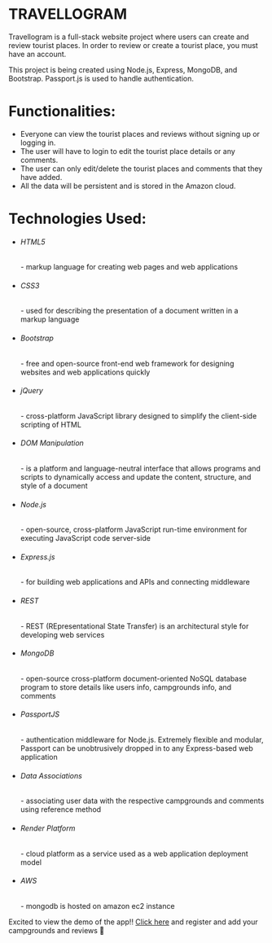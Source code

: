 <h1> TRAVELLOGRAM </h1>
<p>Travellogram is a full-stack website project where users can create and review tourist places. In order to review or create a tourist place, you must have an account.</p>

<p>This project is being created using Node.js, Express, MongoDB, and Bootstrap. Passport.js is used to handle authentication.</p>

<h1>Functionalities:</h1>
<ul>
  <li>Everyone can view the tourist places and reviews without signing up or logging in.</li>
  <li>The user will have to login to edit the tourist place details or any comments.</li>
  <li>The user can only edit/delete the tourist places and comments that they have added.</li>
  <li>All the data will be persistent and is stored in the Amazon cloud.</li>
</ul>

<h1>Technologies Used:</h1>
<ul>
  <li><h6>HTML5</h6> - markup language for creating web pages and web applications</li>
  <li><h6>CSS3</h6> - used for describing the presentation of a document written in a markup language</li>
  <li><h6>Bootstrap</h6> - free and open-source front-end web framework for designing websites and web applications quickly</li>
  <li><h6>jQuery</h6> - cross-platform JavaScript library designed to simplify the client-side scripting of HTML</li>
  <li><h6>DOM Manipulation</h6> - is a platform and language-neutral interface that allows programs and scripts to dynamically access and update the content, structure, and style of a document</li>
  <li><h6>Node.js</h6> - open-source, cross-platform JavaScript run-time environment for executing JavaScript code server-side</li>
  <li><h6>Express.js</h6> - for building web applications and APIs and connecting middleware</li>
  <li><h6>REST</h6> - REST (REpresentational State Transfer) is an architectural style for developing web services</li>
  <li><h6>MongoDB</h6> - open-source cross-platform document-oriented NoSQL database program to store details like users info, campgrounds info, and comments</li>
  <li><h6>PassportJS</h6> - authentication middleware for Node.js. Extremely flexible and modular, Passport can be unobtrusively dropped in to any Express-based web application</li>
  <li><h6>Data Associations</h6> - associating user data with the respective campgrounds and comments using reference method</li>
  <li><h6>Render Platform</h6> - cloud platform as a service used as a web application deployment model</li>
  <li><h6>AWS</h6> - mongodb is hosted on amazon ec2 instance</li>
</ul>

<p> Excited to view the demo of the app!! <a href="https://travellogram.onrender.com">Click here</a> and register and add your campgrounds and reviews 🤩 </p>
